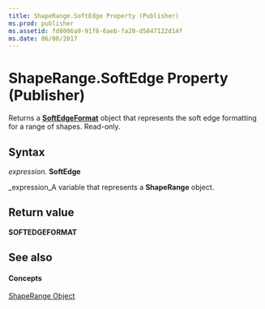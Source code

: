 ```yaml
---
title: ShapeRange.SoftEdge Property (Publisher)
ms.prod: publisher
ms.assetid: fd8006a9-91f8-6aeb-fa20-d5847122d14f
ms.date: 06/08/2017
---
```



# ShapeRange.SoftEdge Property (Publisher)

Returns a  **[SoftEdgeFormat](softedgeformat-object-publisher.md)** object that represents the soft edge formatting for a range of shapes. Read-only.


## Syntax

 _expression_. **SoftEdge**

 _expression_A variable that represents a  **ShapeRange** object.


## Return value

 **SOFTEDGEFORMAT**


## See also


#### Concepts


 [ShapeRange Object](shaperange-object-publisher.md)

